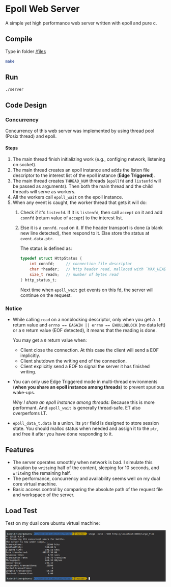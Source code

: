 # Epoll Web Server

A simple yet high performance web server written with epoll and pure c.

## Compile

Type in folder [/files](./files)

```bash
make
```

## Run

```
./server
```

## Code Design

### Concurrency

Concurrency of this web server was implemented by using thread pool (Posix thread) and epoll.

#### Steps

1. The main thread finish initializing work (e.g., configing network, listening on socket).
2. The main thread creates an epoll instance and adds the listen file descriptor to the interest list of the epoll instance (**Edge Triggered**).
3. The main thread creates `THREAD_NUM` threads (`epollfd` and `listenfd` will be passed as arguments). Then both the main thread and the child threads will serve as workers.
4. All the workers call `epoll_wait` on the epoll instance. 
5. When any event is caught, the worker thread that gets it will do:
   1. Check if it's `listenfd`. If It is `listenfd`, then call `accept` on it and add `connfd` (return value of `accept`) to the interest list.
   
   2. Else it is a `connfd`. `read` on it. If the header transport is done (a blank new line detected), then respond to it. Else store the status at `event.data.ptr`.
   
      The status is defined as:
   
      ```c
      typedef struct HttpStatus {
          int connfd;     // connection file descriptor
          char *header;   // http header read, malloced with `MAX_HEADER` size
          size_t readn;   // number of bytes read
      } http_status_t;
      ```
      
      Next time when `epoll_wait` get events on this fd, the server will continue on the request.

### Notice

- While calling `read` on a nonblocking descriptor, only when you get a `-1` return value and `errno == EAGAIN || errno == EWOULDBLOCK` (no data left) or a `0` return value (EOF detected), it means that the reading is done.

  You may get a `0` return value when:

  - Client close the connection. At this case the client will send a EOF implicitly.
  - Client shutdown the writing end of the connection.
  - Client explicitly send a EOF to signal the server it has finished writing.

- You can only use Edge Triggered mode in multi-thread environments (**when you share an epoll instance among threads**) to prevent spurious wake-ups.

  *Why I share an epoll instance among threads:* Because this is more performant. And `epoll_wait` is generally thread-safe. ET also overperfoms LT.

- `epoll_data_t.data` is a union. Its `ptr` field is designed to store session state. You should malloc status when needed and assign it to the `ptr`, and free it after you have done responding to it.

## Features

- The server operates smoothly when network is bad. I simulate this situation by `write`ing half of the content, sleeping for 10 seconds, and `write`ing the remaining half.
- The performance, concurrency and availability seems well on my dual core virtual machine.
- Basic access control by comparing the absolute path of the request file and workspace of the server.

## Load Test

Test on my dual core ubuntu virtual machine: 

![server_load_test](../assets/server_load_test.png)